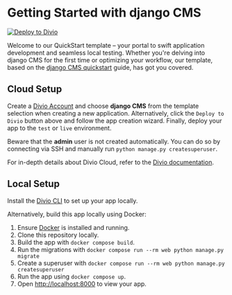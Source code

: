 # Getting Started with django CMS

[![Deploy to Divio](https://docs.divio.com/deploy-to-divio.svg)](https://control.divio.com/app/new/?template_url=https://github.com/divio/getting-started-with-django-cms/archive/refs/heads/main.zip)

Welcome to our QuickStart template – your portal to swift application development and seamless local testing. Whether you're delving into django CMS for the first time or optimizing your workflow, our template, based on the [django CMS quickstart](https://github.com/django-cms/django-cms-quickstart/) guide, has got you covered.

## Cloud Setup

Create a [Divio Account](https://control.divio.com/) and choose **django CMS** from the template selection when creating a new application. Alternatively, click the `Deploy to Divio` button above and follow the app creation wizard. Finally, deploy your app to the `test` or `live` environment.

Beware that the **admin** user is not created automatically.
You can do so by connecting via SSH and manually run `python manage.py createsuperuser`.

For in-depth details about Divio Cloud, refer to the [Divio documentation](https://docs.divio.com/introduction/).

## Local Setup

Install the [Divio CLI](https://github.com/divio/divio-cli) to set up your app locally.

Alternatively, build this app locally using Docker:

1. Ensure [Docker](https://docs.docker.com/get-docker/) is installed and running.
2. Clone this repository locally.
3. Build the app with `docker compose build`.
4. Run the migrations with `docker compose run --rm web python manage.py migrate`
5. Create a superuser with `docker compose run --rm web python manage.py createsuperuser`
6. Run the app using `docker compose up`.
7. Open [http://localhost:8000]() to view your app.
